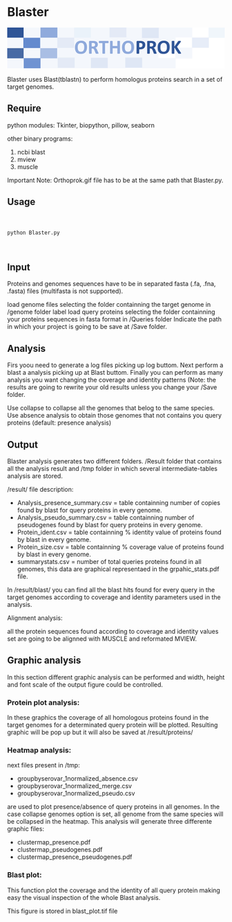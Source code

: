 # Blaster


![alt text](https://github.com/ginerorama/Blaster/blob/master/orthoprok.gif) 




Blaster uses Blast(tblastn) to perform homologus proteins search in a set of target genomes. 

## Require

python modules:
Tkinter, biopython, pillow, seaborn 

other binary programs:
1. ncbi blast
2. mview
3. muscle

Important Note: Orthoprok.gif file has to be at the same path that Blaster.py.

## Usage

<br />

`python Blaster.py`

<br />

## Input

Proteins and genomes sequences have to be in separated fasta (.fa, .fna, .fasta) files (multifasta is not supported).

load genome files selecting the folder containning the target genome in /genome folder label
load query proteins selecting the folder containning your proteins sequences in fasta format in /Queries folder
Indicate the path in which your project is going to be save at /Save folder.

## Analysis

Firs yoou need to generate a log files picking up log buttom. Next perform a blast a analysis picking up at Blast buttom. Finally you can perform as many analysis you want changing the coverage and identity patterns (Note: the results are going to rewrite your old results unless you change your /Save folder.

Use collapse to collapse all the genomes that belog to the same species.
Use absence analysis to obtain those genomes that not contains you query proteins (default: presence analysis)


## Output

Blaster analysis generates two different folders. /Result folder that contains all the analysis result and /tmp folder in which several intermediate-tables analysis are stored.

/result/ file description:

- Analysis_presence_summary.csv = table containning number of copies found by blast for query proteins in every genome.
- Analysis_pseudo_summary.csv = table containning number of pseudogenes found by blast for query proteins in every genome.
- Protein_ident.csv = table containning % identity value of proteins found by blast in every genome.
- Protein_size.csv = table containning % coverage value of proteins found by blast in every genome.
- summarystats.csv = number of total queries proteins found in all genomes, this data are graphical representaed in the grpahic_stats.pdf file.

In /result/blast/ you can find all the blast hits found for every query in the target genomes according to coverage and identity parameters used in the analysis.


Alignment analysis:

all the protein sequences found according to coverage and identity values set are going to be alignned with MUSCLE and reformated MVIEW.


## Graphic analysis


In this section different graphic analysis can be performed and width, height and font scale of the output  figure could be controlled.

### Protein plot analysis:
In these graphics the coverage of all homologous proteins found in the target genomes for a determinated query protein will be plotted. Resulting graphic will be pop up but it will also be saved at /result/proteins/


### Heatmap analysis:

next files present in /tmp:
- groupbyserovar_1normalized_absence.csv
- groupbyserovar_1normalized_merge.csv
- groupbyserovar_1normalized_pseudo.csv

are used to plot presence/absence of query proteins in all genomes. In the case collapse genomes option is set, all genome from the same species will be collapsed in the heatmap.
This analysis will generate three differente graphic files:

- clustermap_presence.pdf
- clustermap_pseudogenes.pdf
- clustermap_presence_pseudogenes.pdf



### Blast plot:

This function plot the coverage and the identity of all query protein making easy the visual inspection of the whole Blast analysis.

This figure is stored in blast_plot.tif file




